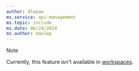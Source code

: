 ```yaml
---
author: dlepow
ms.service: api-management
ms.topic: include
ms.date: 06/24/2024
ms.author: danlep
---
```

> [!NOTE]
> Currently, this feature isn't available in [workspaces](../articles/api-management/workspaces-overview.md).